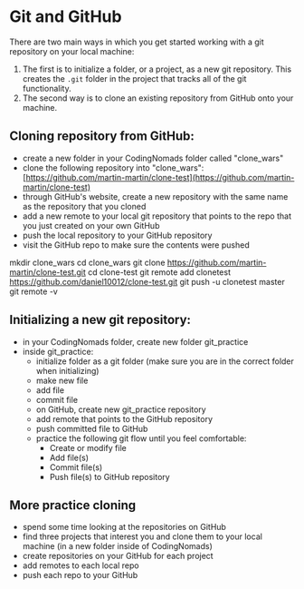 # Git and GitHub

There are two main ways in which you get started working with a
git repository on your local machine:

1. The first is to initialize a folder, or a project, as a new git repository. This creates the `.git` folder in the project that tracks all of the git functionality.
2. The second way is to clone an existing repository from GitHub onto your machine.

## Cloning repository from GitHub:
- create a new folder in your CodingNomads folder called "clone_wars"
- clone the following repository into "clone_wars":
[https://github.com/martin-martin/clone-test](https://github.com/martin-martin/clone-test)
- through GitHub's website, create a new repository with the same name as the repository that you cloned
- add a new remote to your local git repository that points to the repo that you just created on your own GitHub
- push the local repository to your GitHub repository
- visit the GitHub repo to make sure the contents were pushed

mkdir clone_wars
cd clone_wars 
git clone https://github.com/martin-martin/clone-test.git
cd clone-test 
git remote add clonetest https://github.com/daniel10012/clone-test.git
git push -u clonetest master
git remote -v




## Initializing a new git repository:
- in your CodingNomads folder, create new folder git_practice
- inside git_practice:
    - initialize folder as a git folder (make sure you are in the
    correct folder when initializing)
    - make new file
    - add file
    - commit file
    - on GitHub, create new git_practice repository
    - add remote that points to the GitHub repository
    - push committed file to GitHub
    - practice the following git flow until you feel comfortable:
        - Create or modify file
        - Add file(s)
        - Commit file(s)
        - Push file(s) to GitHub repository

## More practice cloning
- spend some time looking at the repositories on GitHub
- find three projects that interest you and clone them to your
local machine (in a new folder inside of CodingNomads)
- create repositories on your GitHub for each project
- add remotes to each local repo
- push each repo to your GitHub
